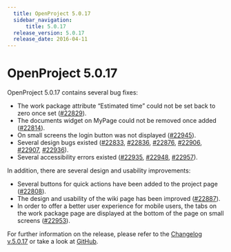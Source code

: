 ```yaml
---
  title: OpenProject 5.0.17
  sidebar_navigation:
      title: 5.0.17
  release_version: 5.0.17
  release_date: 2016-04-11
---
```



# OpenProject 5.0.17

OpenProject 5.0.17 contains several bug fixes:

  - The work package attribute
    “<span class="explanatory-dictionary-highlight" data-definition="explanatory-dictionary-definition-73">Estimated
    time</span>” could not be set back to zero once set
    ([\#22829](https://community.openproject.com/work_packages/22829/activity)).
  - The documents widget on MyPage could not be removed once added
    ([\#22814](https://community.openproject.com/work_packages/22814/activity)).
  - On small screens the login button was not displayed
    ([\#22945](https://community.openproject.com/work_packages/22945/activity)).
  - Several design bugs existed
    ([\#22833](https://community.openproject.com/work_packages/22833/activity),
    [\#22836](https://community.openproject.com/work_packages/22836/activity),
    [\#22876](https://community.openproject.com/work_packages/22876/activity),
    [\#22906](https://community.openproject.com/work_packages/22906/activity),
    [\#22907](https://community.openproject.com/work_packages/22907/activity),
    [\#22936](https://community.openproject.com/work_packages/22936/activity)).
  - Several accessibility errors
    existed ([\#22935](https://community.openproject.com/work_packages/22935/activity),
    [\#22948](https://community.openproject.com/work_packages/22948/activity),
    [\#22957](https://community.openproject.com/work_packages/22957/activity)).

In addition, there are several design and usability improvements:

  - Several buttons for quick actions have been added to the project
    page
    ([\#22808](https://community.openproject.com/work_packages/22808/activity)).
  - The design and usability of the wiki page has been improved
    ([\#22887](https://community.openproject.com/work_packages/22887/activity)).
  - In order to offer a better user experience for mobile users, the
    tabs on the work package page are displayed at the bottom of the
    page on small screens
    ([\#22953](https://community.openproject.com/work_packages/22953/activity)).

For further information on the release, please refer to the [Changelog
v.5.0.17](https://community.openproject.com/versions/805) or take a look
at [GitHub](https://github.com/opf/openproject/tree/v5.0.17).


